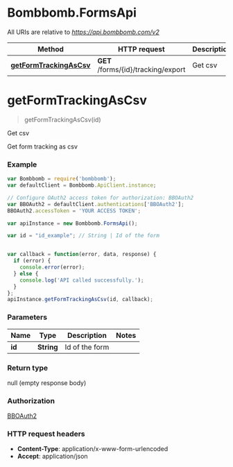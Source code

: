 # Bombbomb.FormsApi

All URIs are relative to *https://api.bombbomb.com/v2*

Method | HTTP request | Description
------------- | ------------- | -------------
[**getFormTrackingAsCsv**](FormsApi.md#getFormTrackingAsCsv) | **GET** /forms/{id}/tracking/export | Get csv


<a name="getFormTrackingAsCsv"></a>
# **getFormTrackingAsCsv**
> getFormTrackingAsCsv(id)

Get csv

Get form tracking as csv

### Example
```javascript
var Bombbomb = require('bombbomb');
var defaultClient = Bombbomb.ApiClient.instance;

// Configure OAuth2 access token for authorization: BBOAuth2
var BBOAuth2 = defaultClient.authentications['BBOAuth2'];
BBOAuth2.accessToken = 'YOUR ACCESS TOKEN';

var apiInstance = new Bombbomb.FormsApi();

var id = "id_example"; // String | Id of the form


var callback = function(error, data, response) {
  if (error) {
    console.error(error);
  } else {
    console.log('API called successfully.');
  }
};
apiInstance.getFormTrackingAsCsv(id, callback);
```

### Parameters

Name | Type | Description  | Notes
------------- | ------------- | ------------- | -------------
 **id** | **String**| Id of the form | 

### Return type

null (empty response body)

### Authorization

[BBOAuth2](../README.md#BBOAuth2)

### HTTP request headers

 - **Content-Type**: application/x-www-form-urlencoded
 - **Accept**: application/json

